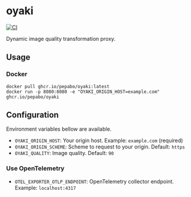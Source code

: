 # oyaki

[![CI](https://github.com/pepabo/oyaki/actions/workflows/ci.yml/badge.svg)](https://github.com/pepabo/oyaki/actions/workflows/ci.yml)

Dynamic image quality transformation proxy.

## Usage

### Docker

```
docker pull ghcr.io/pepabo/oyaki:latest
docker run -p 8080:8080 -e "OYAKI_ORIGIN_HOST=example.com" ghcr.io/pepabo/oyaki
```

## Configuration

Environment variables bellow are available.

- `OYAKI_ORIGIN_HOST`: Your origin host. Example: `example.com` (required)
- `OYAKI_ORIGIN_SCHEME`: Scheme to request to your origin. Default: `https`
- `OYAKI_QUALITY`: Image quality. Default: `90`

### Use OpenTelemetry

- `OTEL_EXPORTER_OTLP_ENDPOINT`: OpenTelemetry collector endpoint. Example: `localhost:4317`
